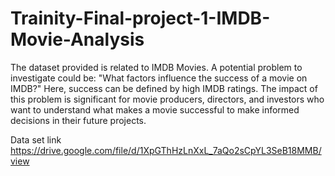 # Trainity-Final-project-1-IMDB-Movie-Analysis

The dataset provided is related to IMDB Movies. A potential problem to investigate could be: "What factors influence the success of a movie on IMDB?" Here, success can be defined by high IMDB ratings. The impact of this problem is significant for movie producers, directors, and investors who want to understand what makes a movie successful to make informed decisions in their future projects.

Data set link
https://drive.google.com/file/d/1XpGThHzLnXxL_7aQo2sCpYL3SeB18MMB/view
